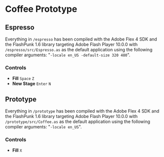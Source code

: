 # Coffee Prototype

## Espresso

Everything in `/espresso` has been compiled with the Adobe Flex 4 SDK and the FlashPunk 1.6 library targeting Adobe Flash Player 10.0.0 with `/espresso/src/Espresso.as` as the default application using the following compiler arguments: "`-locale en_US -default-size 320 480`".

### Controls

- **Fill** `Space` `Z`
- **New Stage** `Enter` `N`

## Prototype

Everything in `/prototype` has been compiled with the Adobe Flex 4 SDK and the FlashPunk 1.6 library targeting Adobe Flash Player 10.0.0 with `/prototype/src/Coffee.as` as the default application using the following compiler arguments: "`-locale en_US`".

### Controls

- **Fill** `X`